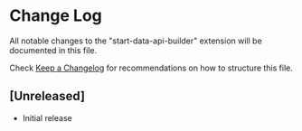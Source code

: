 # Change Log

All notable changes to the "start-data-api-builder" extension will be documented in this file.

Check [Keep a Changelog](http://keepachangelog.com/) for recommendations on how to structure this file.

## [Unreleased]

- Initial release